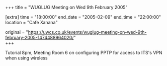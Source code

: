+++
title = "WUGLUG Meeting on Wed 9th February 2005"

[extra]
time = "18:00:00"
end_date = "2005-02-09"
end_time = "22:00:00"
location = "Cafe Xanana"

original = "https://uwcs.co.uk/events/wuglug-meeting-on-wed-9th-february-2005-1474488964020/"    
+++

Tutorial 8pm, Meeting Room 6 on configuring PPTP for access to ITS's VPN when using wireless

